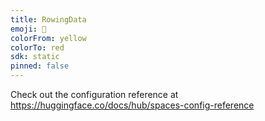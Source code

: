 ```yaml
---
title: RowingData
emoji: 🐢
colorFrom: yellow
colorTo: red
sdk: static
pinned: false
---
```


Check out the configuration reference at https://huggingface.co/docs/hub/spaces-config-reference
